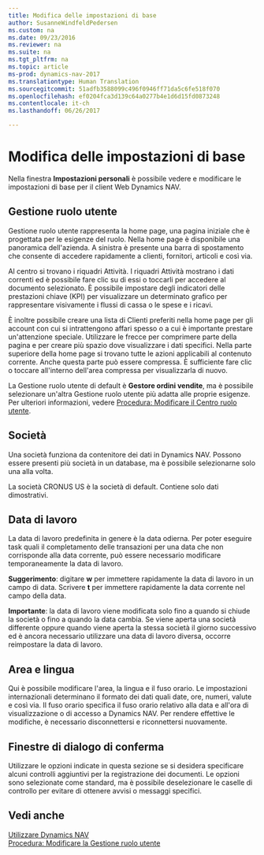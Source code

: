 ```yaml
---
title: Modifica delle impostazioni di base
author: SusanneWindfeldPedersen
ms.custom: na
ms.date: 09/23/2016
ms.reviewer: na
ms.suite: na
ms.tgt_pltfrm: na
ms.topic: article
ms-prod: dynamics-nav-2017
ms.translationtype: Human Translation
ms.sourcegitcommit: 51adfb3588099c496f0946ff71da5c6fe518f070
ms.openlocfilehash: ef0204fca3d139c64a0277b4e1d6d15fd0873248
ms.contentlocale: it-ch
ms.lasthandoff: 06/26/2017

---
```


# <a name="changing-basic-settings"></a>Modifica delle impostazioni di base
Nella finestra **Impostazioni personali** è possibile vedere e modificare le impostazioni di base per il client Web Dynamics NAV.  

## <a name="role-center"></a>Gestione ruolo utente
Gestione ruolo utente rappresenta la home page, una pagina iniziale che è progettata per le esigenze del ruolo. Nella home page è disponibile una panoramica dell'azienda. A sinistra è presente una barra di spostamento che consente di accedere rapidamente a clienti, fornitori, articoli e così via.

Al centro si trovano i riquadri Attività. I riquadri Attività mostrano i dati correnti ed è possibile fare clic su di essi o toccarli per accedere al documento selezionato. È possibile impostare degli indicatori delle prestazioni chiave (KPI) per visualizzare un determinato grafico per rappresentare visivamente i flussi di cassa o le spese e i ricavi.

È inoltre possibile creare una lista di Clienti preferiti nella home page per gli account con cui si intrattengono affari spesso o a cui è importante prestare un'attenzione speciale. Utilizzare le frecce per comprimere parte della pagina e per creare più spazio dove visualizzare i dati specifici. Nella parte superiore della home page si trovano tutte le azioni applicabili al contenuto corrente. Anche questa parte può essere compressa. È sufficiente fare clic o toccare all'interno dell'area compressa per visualizzarla di nuovo.

La Gestione ruolo utente di default è **Gestore ordini vendite**, ma è possibile selezionare un'altra Gestione ruolo utente più adatta alle proprie esigenze. Per ulteriori informazioni, vedere [Procedura: Modificare il Centro ruolo utente](ui-change-role.md).

## <a name="company"></a>Società
Una società funziona da contenitore dei dati in Dynamics NAV. Possono essere presenti più società in un database, ma è possibile selezionarne solo una alla volta.

La società CRONUS US è la società di default. Contiene solo dati dimostrativi.   

## <a name="work-date"></a>Data di lavoro
La data di lavoro predefinita in genere è la data odierna. Per poter eseguire task quali il completamento delle transazioni per una data che non corrisponde alla data corrente, può essere necessario modificare temporaneamente la data di lavoro.

**Suggerimento**: digitare **w** per immettere rapidamente la data di lavoro in un campo di data. Scrivere **t** per immettere rapidamente la data corrente nel campo della data.

**Importante**: la data di lavoro viene modificata solo fino a quando si chiude la società o fino a quando la data cambia. Se viene aperta una società differente oppure quando viene aperta la stessa società il giorno successivo ed è ancora necessario utilizzare una data di lavoro diversa, occorre reimpostare la data di lavoro.

## <a name="region-and-language"></a>Area e lingua
Qui è possibile modificare l'area, la lingua e il fuso orario. Le impostazioni internazionali determinano il formato dei dati quali date, ore, numeri, valute e così via. Il fuso orario specifica il fuso orario relativo alla data e all'ora di visualizzazione o di accesso a Dynamics NAV. Per rendere effettive le modifiche, è necessario disconnettersi e riconnettersi nuovamente.

## <a name="confirmation-dialogs"></a>Finestre di dialogo di conferma
Utilizzare le opzioni indicate in questa sezione se si desidera specificare alcuni controlli aggiuntivi per la registrazione dei documenti. Le opzioni sono selezionate come standard, ma è possibile deselezionare le caselle di controllo per evitare di ottenere avvisi o messaggi specifici.

## <a name="see-also"></a>Vedi anche
[Utilizzare Dynamics NAV](ui-work-product.md)  
[Procedura: Modificare la Gestione ruolo utente](ui-change-role.md)  

